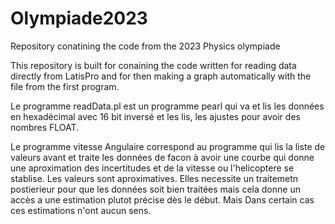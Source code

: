 # Olympiade2023
Repository conatining the code from the 2023 Physics olympiade

This repository is built for conaining the code written for reading data directly from LatisPro and for then making a graph automatically with the file from the first program.

Le programme readData.pl est un programme pearl qui va et lis les données en hexadécimal avec 16 bit inversé et les lis, les ajustes pour avoir des nombres FLOAT. 

Le programme vitesse Angulaire correspond au programme qui lis la liste de valeurs avant et traite les données de facon à avoir une courbe qui donne une aproximation des incertitudes et de la vitesse ou l'helicoptere se stablise. Les valeurs sont aproximatives. Elles necessite un traitemetn postierieur pour que les données soit bien traitées mais cela donne un accès a une estimation plutot précise dès le début. Mais Dans certain cas ces estimations n'ont aucun sens.
